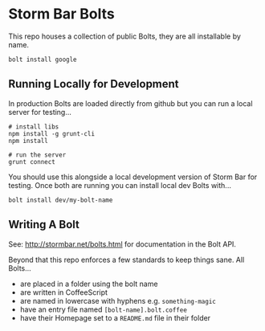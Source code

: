Storm Bar Bolts
===============

This repo houses a collection of public Bolts, they are all installable by name.

    bolt install google


Running Locally for Development
-------------------------------

In production Bolts are loaded directly from github but you can run a local server for testing...

    # install libs
    npm install -g grunt-cli
    npm install

    # run the server
    grunt connect

You should use this alongside a local development version of Storm Bar for testing. Once both are running you can install local dev Bolts with...

    bolt install dev/my-bolt-name


Writing A Bolt
---------------

See: http://stormbar.net/bolts.html for documentation in the Bolt API.

Beyond that this repo enforces a few standards to keep things sane. All Bolts...

- are placed in a folder using the bolt name
- are written in CoffeeScript
- are named in lowercase with hyphens e.g. `something-magic`
- have an entry file named `[bolt-name].bolt.coffee`
- have their Homepage set to a `README.md` file in their folder